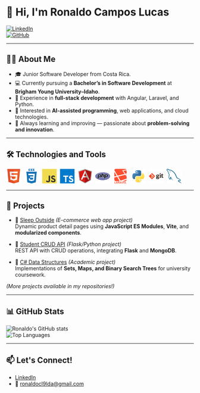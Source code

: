 # 👋 Hi, I'm Ronaldo Campos Lucas  

[![LinkedIn](https://img.shields.io/badge/LinkedIn-blue?style=for-the-badge&logo=linkedin&logoColor=white)](https://www.linkedin.com/in/ronaldocamposlucas/)  
[![GitHub](https://img.shields.io/badge/GitHub-black?style=for-the-badge&logo=github&logoColor=white)](https://github.com/ronaldoucl)  

---

## 👨‍💻 About Me  

- 🎓 Junior Software Developer from Costa Rica.  
- 💻 Currently pursuing a **Bachelor’s in Software Development** at **Brigham Young University–Idaho**.  
- 🚀 Experience in **full-stack development** with Angular, Laravel, and Python.  
- 🤖 Interested in **AI-assisted programming**, web applications, and cloud technologies.  
- 🌱 Always learning and improving — passionate about **problem-solving and innovation**.  

---

## 🛠️ Technologies and Tools  

<div>
  <img src="https://github.com/devicons/devicon/blob/master/icons/html5/html5-original.svg" title="HTML5" alt="HTML" width="40" height="40"/>&nbsp;
  <img src="https://github.com/devicons/devicon/blob/master/icons/css3/css3-plain-wordmark.svg" title="CSS3" alt="CSS" width="40" height="40"/>&nbsp;
  <img src="https://github.com/devicons/devicon/blob/master/icons/javascript/javascript-original.svg" title="JavaScript" alt="JavaScript" width="40" height="40"/>&nbsp;
  <img src="https://github.com/devicons/devicon/blob/master/icons/typescript/typescript-original.svg" title="TypeScript" alt="TypeScript" width="40" height="40"/>&nbsp;
  <img src="https://github.com/devicons/devicon/blob/master/icons/angularjs/angularjs-original.svg" title="Angular" alt="Angular" width="40" height="40"/>&nbsp;
  <img src="https://github.com/devicons/devicon/blob/master/icons/php/php-original.svg" title="PHP" alt="PHP" width="40" height="40"/>&nbsp;
  <img src="https://github.com/devicons/devicon/blob/master/icons/laravel/laravel-plain-wordmark.svg" title="Laravel" alt="Laravel" width="40" height="40"/>&nbsp;
  <img src="https://github.com/devicons/devicon/blob/master/icons/python/python-original.svg" title="Python" alt="Python" width="40" height="40"/>&nbsp;
  <img src="https://github.com/devicons/devicon/blob/master/icons/git/git-original-wordmark.svg" title="Git" alt="Git" width="40" height="40"/>&nbsp;
  <img src="https://github.com/devicons/devicon/blob/master/icons/mysql/mysql-original.svg" title="MySQL" alt="MySQL" width="40" height="40"/>&nbsp;
</div>  

---

## 📂 Projects  

- 🔗 [Sleep Outside](https://github.com/ronaldoucl) *(E-commerce web app project)*  
   Dynamic product detail pages using **JavaScript ES Modules**, **Vite**, and **modularized components**.  

- 🔗 [Student CRUD API](https://github.com/ronaldoucl) *(Flask/Python project)*  
   REST API with CRUD operations, integrating **Flask** and **MongoDB**.  

- 🔗 [C# Data Structures](https://github.com/ronaldoucl) *(Academic project)*  
   Implementations of **Sets, Maps, and Binary Search Trees** for university coursework.  

*(More projects available in my repositories!)*  

---

## 📊 GitHub Stats  

![Ronaldo's GitHub stats](https://github-readme-stats.vercel.app/api?username=ronaldoucl&show_icons=true&theme=tokyonight)  
![Top Languages](https://github-readme-stats.vercel.app/api/top-langs/?username=ronaldoucl&layout=compact&theme=tokyonight)  

---

## 📫 Let's Connect!  

- [LinkedIn](https://www.linkedin.com/in/ronaldocamposlucas/)  
- 📧 ronaldocl9lda@gmail.com  
